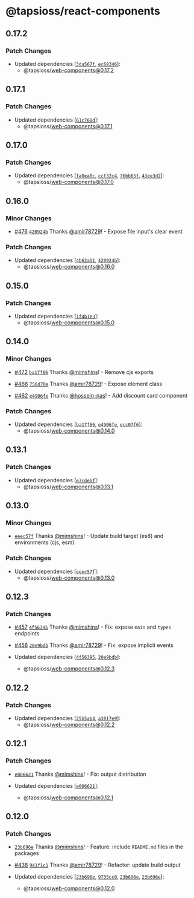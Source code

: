 # @tapsioss/react-components

## 0.17.2
### Patch Changes

- Updated dependencies [[`3da567f`](https://github.com/Tap30/web-components/commit/3da567f8d5f7fb5a305c1820e349d5bc2c45c347), [`ec68346`](https://github.com/Tap30/web-components/commit/ec68346ab16d15c04fdc2213b2fd8776cbfcc0f6)]:
  - @tapsioss/web-components@0.17.2

## 0.17.1
### Patch Changes

- Updated dependencies [[`61c768d`](https://github.com/Tap30/web-components/commit/61c768d65b222d98544aaf6a7784f4b65c5adea0)]:
  - @tapsioss/web-components@0.17.1

## 0.17.0
### Patch Changes

- Updated dependencies [[`fa0ea8c`](https://github.com/Tap30/web-components/commit/fa0ea8cc4b5f49a0181bcaba61ce2ad873b78898), [`ccf32c4`](https://github.com/Tap30/web-components/commit/ccf32c462726b4a70b604d3008bd5078bc212fd3), [`76bb65f`](https://github.com/Tap30/web-components/commit/76bb65f9354f7877863d916bbca99b055a58b448), [`43ee3d2`](https://github.com/Tap30/web-components/commit/43ee3d25c173209b716c525cfb4f917af36907c7)]:
  - @tapsioss/web-components@0.17.0

## 0.16.0
### Minor Changes



- [#476](https://github.com/Tap30/web-components/pull/476) [`420924b`](https://github.com/Tap30/web-components/commit/420924bed71a6e4efa55a4f3a21dfdd445f0f262) Thanks [@amir78729](https://github.com/amir78729)! - Expose file input's clear event


### Patch Changes

- Updated dependencies [[`4b62a11`](https://github.com/Tap30/web-components/commit/4b62a1145f65e081cc332497edb9689c44baf120), [`420924b`](https://github.com/Tap30/web-components/commit/420924bed71a6e4efa55a4f3a21dfdd445f0f262)]:
  - @tapsioss/web-components@0.16.0

## 0.15.0
### Patch Changes

- Updated dependencies [[`1f4b1e3`](https://github.com/Tap30/web-components/commit/1f4b1e3c8d3d4a4c21f934dc4f6f5a06d00d6e67)]:
  - @tapsioss/web-components@0.15.0

## 0.14.0
### Minor Changes



- [#472](https://github.com/Tap30/web-components/pull/472) [`ba17f66`](https://github.com/Tap30/web-components/commit/ba17f66db91a2cd90191cbde14864fe47463b52c) Thanks [@mimshins](https://github.com/mimshins)! - Remove cjs exports



- [#466](https://github.com/Tap30/web-components/pull/466) [`756d70e`](https://github.com/Tap30/web-components/commit/756d70ed1f97a17f9c710f65b5e15a4d8aee8426) Thanks [@amir78729](https://github.com/amir78729)! - Expose element class



- [#462](https://github.com/Tap30/web-components/pull/462) [`e4906fe`](https://github.com/Tap30/web-components/commit/e4906fe2e461be2d0fa525f8e7292a84927bf565) Thanks [@hossein-nas](https://github.com/hossein-nas)! - Add discount card component


### Patch Changes

- Updated dependencies [[`ba17f66`](https://github.com/Tap30/web-components/commit/ba17f66db91a2cd90191cbde14864fe47463b52c), [`e4906fe`](https://github.com/Tap30/web-components/commit/e4906fe2e461be2d0fa525f8e7292a84927bf565), [`ecc07f6`](https://github.com/Tap30/web-components/commit/ecc07f6cf773a995dade9b3571e752bab57856f0)]:
  - @tapsioss/web-components@0.14.0

## 0.13.1
### Patch Changes

- Updated dependencies [[`e7cdebf`](https://github.com/Tap30/web-components/commit/e7cdebf48f26dfecef97c180b97f65362a7336e3)]:
  - @tapsioss/web-components@0.13.1

## 0.13.0
### Minor Changes



- [`eeec57f`](https://github.com/Tap30/web-components/commit/eeec57fcd4a10113b84eb8cda693e35529763e8d) Thanks [@mimshins](https://github.com/mimshins)! - Update build target (es8) and environments (cjs, esm)


### Patch Changes

- Updated dependencies [[`eeec57f`](https://github.com/Tap30/web-components/commit/eeec57fcd4a10113b84eb8cda693e35529763e8d)]:
  - @tapsioss/web-components@0.13.0

## 0.12.3
### Patch Changes



- [#457](https://github.com/Tap30/web-components/pull/457) [`4f56395`](https://github.com/Tap30/web-components/commit/4f56395039478b65ed9d551ef1eaa71ce352fb5c) Thanks [@mimshins](https://github.com/mimshins)! - Fix: expose `main` and `types` endpoints



- [#456](https://github.com/Tap30/web-components/pull/456) [`20e9bdb`](https://github.com/Tap30/web-components/commit/20e9bdbeb45a22ca904cd4e1748f2c951a9cf207) Thanks [@amir78729](https://github.com/amir78729)! - Fix: expose implicit events

- Updated dependencies [[`4f56395`](https://github.com/Tap30/web-components/commit/4f56395039478b65ed9d551ef1eaa71ce352fb5c), [`20e9bdb`](https://github.com/Tap30/web-components/commit/20e9bdbeb45a22ca904cd4e1748f2c951a9cf207)]:
  - @tapsioss/web-components@0.12.3

## 0.12.2

### Patch Changes

- Updated dependencies
  [[`25b5ab4`](https://github.com/Tap30/web-components/commit/25b5ab4c2581c49b43bad66b96be03956815b942),
  [`a3017e9`](https://github.com/Tap30/web-components/commit/a3017e909384d50dfbcbf4f1eb745575a98d68be)]:
  - @tapsioss/web-components@0.12.2

## 0.12.1

### Patch Changes

- [`e006621`](https://github.com/Tap30/web-components/commit/e00662136bb76b6af1634ee118d9bd3c536bf376)
  Thanks [@mimshins](https://github.com/mimshins)! - Fix: output distribution

- Updated dependencies
  [[`e006621`](https://github.com/Tap30/web-components/commit/e00662136bb76b6af1634ee118d9bd3c536bf376)]:
  - @tapsioss/web-components@0.12.1

## 0.12.0

### Patch Changes

- [`23b696e`](https://github.com/Tap30/web-components/commit/23b696e026181ae123bb3ab3f5adb01c15c664c9)
  Thanks [@mimshins](https://github.com/mimshins)! - Feature: include
  `README.md` files in the packages

- [#438](https://github.com/Tap30/web-components/pull/438)
  [`941f1c1`](https://github.com/Tap30/web-components/commit/941f1c1e995b8cce40d955f1fa100b0b276815db)
  Thanks [@amir78729](https://github.com/amir78729)! - Refactor: update build
  output

- Updated dependencies
  [[`23b696e`](https://github.com/Tap30/web-components/commit/23b696e026181ae123bb3ab3f5adb01c15c664c9),
  [`9735cc0`](https://github.com/Tap30/web-components/commit/9735cc0bb993790a6765fb132e8bd0022283b0be),
  [`23b696e`](https://github.com/Tap30/web-components/commit/23b696e026181ae123bb3ab3f5adb01c15c664c9),
  [`23b696e`](https://github.com/Tap30/web-components/commit/23b696e026181ae123bb3ab3f5adb01c15c664c9)]:
  - @tapsioss/web-components@0.12.0
